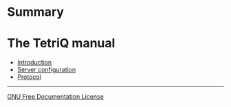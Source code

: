 <!--
SPDX-FileCopyrightText: 2024 The TetriQ authors

SPDX-License-Identifier: GFDL-1.3-or-later
-->

# Summary

# The TetriQ manual

 - [Introduction](./introduction.md)
 - [Server configuration](./server_configuration.md)
 - [Protocol](./protocol.md)

---
[GNU Free Documentation License](./gfdl.md)
